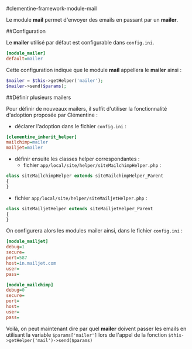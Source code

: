#clementine-framework-module-mail

Le module __mail__ permet d'envoyer des emails en passant par un __mailer__.

##Configuration

Le __mailer__ utilisé par défaut est configurable dans `config.ini`. 
```ini
[module_mailer]
default=mailer
```

Cette configuration indique que le module __mail__ appellera le __mailer__ ainsi : 
```php 
$mailer = $this->getHelper('mailer');
$mailer->send($params);
```

##Définir plusieurs mailers

Pour définir de nouveaux mailers, il suffit d'utiliser la fonctionnalité d'adoption proposée par Clémentine :
- déclarer l'adoption dans le fichier `config.ini` :
```ini
[clementine_inherit_helper]
mailchimp=mailer
mailjet=mailer
```

- définir ensuite les classes helper correspondantes : 
  - fichier `app/local/site/helper/siteMailchimpHelper.php` : 
```php
class siteMailchimpHelper extends siteMailchimpHelper_Parent
{
}
```
  - fichier `app/local/site/helper/siteMailjetHelper.php` : 
```php
class siteMailjetHelper extends siteMailjetHelper_Parent
{
}
```

On configurera alors les modules mailer ainsi, dans le fichier `config.ini` :
```ini
[module_mailjet]
debug=1
secure=
port=587
host=in.mailjet.com
user=
pass=

[module_mailchimp]
debug=0
secure=
port=
host=
user=
pass=
```

Voilà, on peut maintenant dire par quel __mailer__ doivent passer les emails en utilisant la variable `$params['mailer']` lors de l'appel de la fonction `$this->getHelper('mail')->send($params)`
